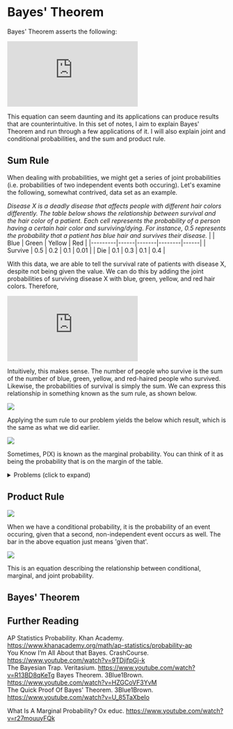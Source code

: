 # Bayes' Theorem
Bayes' Theorem asserts the following:

![](https://latex.codecogs.com/gif.latex?P%28A%7CB%29%3D%5Cfrac%7BP%28B%7CA%29P%28B%29%7D%7BP%28A%29%7D)

This equation can seem daunting and its applications can produce results that are counterintuitive. In this set of notes, I aim to explain Bayes' Theorem and run through a few applications of it. I will also explain joint and conditional probabilities, and the sum and product rule.  

## Sum Rule
When dealing with probabilities, we might get a series of joint probabilities (i.e. probabilities of two independent events both occuring). Let's examine the following, somewhat contrived, data set as an example.

*Disease X is a deadly disease that affects people with different hair colors differently. The table below shows the relationship between survival and the hair color of a patient. Each cell represents the probability of a person having a certain hair color and surviving/dying. For instance, 0.5 represents the probability that a patient has blue hair and survives their disease.*
|         | Blue | Green | Yellow | Red  |
|---------|------|-------|--------|------|
| Survive | 0.5  | 0.2   | 0.1    | 0.01 |
| Die     | 0.1  | 0.3   | 0.1    | 0.4  |

With this data, we are able to tell the survival rate of patients with disease X, despite not being given the value. We can do this by adding the joint probabilities of surviving disease X with blue, green, yellow, and red hair colors. Therefore,

![](https://latex.codecogs.com/gif.latex?P%28%5Ctext%7Bsurvival%7D%29%3D0.5&plus;0.2&plus;0.1&plus;0.01%3D0.81)

Intuitively, this makes sense. The number of people who survive is the sum of the number of blue, green, yellow, and red-haired people who survived. Likewise, the probabilities of survival is simply the sum. We can express this relationship in something known as the sum rule, as shown below. 

![](https://latex.codecogs.com/gif.latex?P(\text{X})=P(x,y_1)&plus;P(x,y_2)&plus;...&plus;P(x,y_n))

Applying the sum rule to our problem yields the below which result, which is the same as what we did earlier.

![](https://latex.codecogs.com/gif.latex?P(\text{survival})=P(\text{s},\text{green})&plus;P(\text{s},\text{yellow})&plus;P(\text{s},\text{red})&plus;P(\text{s},\text{blue}))

Sometimes, P(X) is known as the marginal probability. You can think of it as being the probability that is on the margin of the table.

<details>
  <summary>Problems (click to expand)</summary>
  1. Using the above data set, find the probability of a patient with disease X having blue hair.  
  2. What is the sum of all the joint probabilities of a data set? Explain why.
</details>

## Product Rule

![](https://latex.codecogs.com/gif.latex?P(A|B)=&space;P(A)\kern0.3em&space;\text{given}\kern0.3em&space;B)

When we have a conditional probability, it is the probability of an event occuring, given that a second, non-independent event occurs as well. The bar in the above equation just means 'given that'.

![](https://latex.codecogs.com/gif.latex?P(A|B)=\frac{P(A,B)}{P(B)})

This is an equation describing the relationship between conditional, marginal, and joint probability.

## Bayes' Theorem

## Further Reading
AP Statistics Probability. Khan Academy. https://www.khanacademy.org/math/ap-statistics/probability-ap  
You Know I’m All About that Bayes. CrashCourse. https://www.youtube.com/watch?v=9TDjifpGj-k  
The Bayesian Trap. Veritasium. https://www.youtube.com/watch?v=R13BD8qKeTg
Bayes Theorem. 3Blue1Brown. https://www.youtube.com/watch?v=HZGCoVF3YvM  
The Quick Proof Of Bayes' Theorem. 3Blue1Brown. https://www.youtube.com/watch?v=U_85TaXbeIo  

What Is A Marginal Probability? Ox educ. https://www.youtube.com/watch?v=r27mouuyFQk
